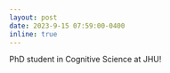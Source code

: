 ```yaml
---
layout: post
date: 2023-9-15 07:59:00-0400
inline: true
---
```


PhD student in Cognitive Science at JHU!

